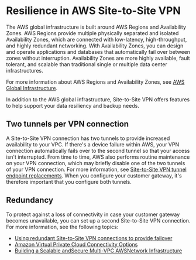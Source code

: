 # Resilience in AWS Site\-to\-Site VPN<a name="disaster-recovery-resiliency"></a>

The AWS global infrastructure is built around AWS Regions and Availability Zones\. AWS Regions provide multiple physically separated and isolated Availability Zones, which are connected with low\-latency, high\-throughput, and highly redundant networking\. With Availability Zones, you can design and operate applications and databases that automatically fail over between zones without interruption\. Availability Zones are more highly available, fault tolerant, and scalable than traditional single or multiple data center infrastructures\. 

For more information about AWS Regions and Availability Zones, see [AWS Global Infrastructure](http://aws.amazon.com/about-aws/global-infrastructure/)\.

In addition to the AWS global infrastructure, Site\-to\-Site VPN offers features to help support your data resiliency and backup needs\.

## Two tunnels per VPN connection<a name="resiliancy-tunnels"></a>

A Site\-to\-Site VPN connection has two tunnels to provide increased availability to your VPC\. If there's a device failure within AWS, your VPN connection automatically fails over to the second tunnel so that your access isn't interrupted\. From time to time, AWS also performs routine maintenance on your VPN connection, which may briefly disable one of the two tunnels of your VPN connection\. For more information, see [Site\-to\-Site VPN tunnel endpoint replacements](endpoint-replacements.md)\. When you configure your customer gateway, it's therefore important that you configure both tunnels\.

## Redundancy<a name="resiliancy-redundancy"></a>

To protect against a loss of connectivity in case your customer gateway becomes unavailable, you can set up a second Site\-to\-Site VPN connection\. For more information, see the following topics:
+ [Using redundant Site\-to\-Site VPN connections to provide failover](vpn-redundant-connection.md)
+ [Amazon Virtual Private Cloud Connectivity Options](https://d1.awsstatic.com/whitepapers/aws-amazon-vpc-connectivity-options.pdf/)
+ [Building a Scalable andSecure Multi-VPC AWSNetwork Infrastructure](https://d1.awsstatic.com/whitepapers/building-a-scalable-and-secure-multi-vpc-aws-network-infrastructure.pdf/)
